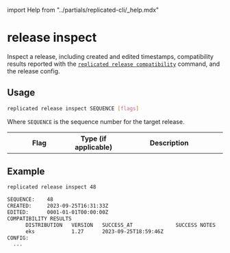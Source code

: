import Help from "../partials/replicated-cli/_help.mdx"

# release inspect

Inspect a release, including created and edited timestamps, compatibility results reported with the [`replicated release compatibility`](/reference/replicated-cli-release-compatibility) command, and the release config.

## Usage

```bash
replicated release inspect SEQUENCE [flags]
```

Where `SEQUENCE` is the sequence number for the target release.

<table>
  <tr>
    <th width="30%">Flag</th>
    <th width="20%">Type (if applicable)</th>
    <th width="50%">Description</th>
  </tr>
  <Help/>
</table>

## Example

```bash
replicated release inspect 48

SEQUENCE:    48
CREATED:     2023-09-25T16:31:33Z 
EDITED:      0001-01-01T00:00:00Z
COMPATIBILITY RESULTS
      DISTRIBUTION   VERSION   SUCCESS_AT              SUCCESS NOTES   FAILURE_AT   FAILURE NOTES
      eks            1.27      2023-09-25T18:59:46Z                        - 
CONFIG:
  ...
```